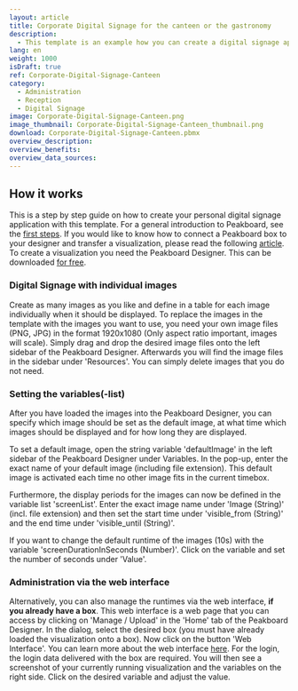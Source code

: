 ```yaml
---
layout: article
title: Corporate Digital Signage for the canteen or the gastronomy
description: 
  - This template is an example how you can create a digital signage application with images. For the example, images like weekly schedules, offers and menus from the gastronomy sector were used. You only have to load your digitalized menus into our template and then you can define in a table at which times which image should be displayed. You can also control the administration, modification and insertion of images and times via the web interface (API) or the app. So you can make adjustments to your visualization at any time.
lang: en
weight: 1000
isDraft: true
ref: Corporate-Digital-Signage-Canteen
category:
  - Administration
  - Reception
  - Digital Signage
image: Corporate-Digital-Signage-Canteen.png
image_thumbnail: Corporate-Digital-Signage-Canteen_thumbnail.png
download: Corporate-Digital-Signage-Canteen.pbmx
overview_description:
overview_benefits:
overview_data_sources:
---
```

## How it works
This is a step by step guide on how to create your personal digital signage application with this template. For a general introduction to Peakboard, see the [first steps](https://peakboard.rocks/get-started). If you would like to know how to connect a Peakboard box to your designer and transfer a visualization, please read the following [article](https://peakboard.rocks/connect). To create a visualization you need the Peakboard Designer. This can be downloaded [for free](https://peakboard.rocks/designer-from-welcome-en).

### Digital Signage with individual images
Create as many images as you like and define in a table for each image individually when it should be displayed. 
To replace the images in the template with the images you want to use, you need your own image files (PNG, JPG) in the format 1920x1080 (Only aspect ratio important, images will scale). Simply drag and drop the desired image files onto the left sidebar of the Peakboard Designer. Afterwards you will find the image files in the sidebar under 'Resources'. You can simply delete images that you do not need.

### Setting the variables(-list)
After you have loaded the images into the Peakboard Designer, you can specify which image should be set as the default image, at what time which images should be displayed and for how long they are displayed.

To set a default image, open the string variable 'defaultImage' in the left sidebar of the Peakboard Designer under Variables. In the pop-up, enter the exact name of your default image (including file extension). This default image is activated each time no other image fits in the current timebox.

Furthermore, the display periods for the images can now be defined in the variable list 'screenList'. Enter the exact image name under 'Image (String)' (incl. file extension) and then set the start time under 'visible_from (String)' and the end time under 'visible_until (String)'.

If you want to change the default runtime of the images (10s) with the variable 'screenDurationInSeconds (Number)'. Click on the variable and set the number of seconds under 'Value'.

### Administration via the web interface
Alternatively, you can also manage the runtimes via the web interface, **if you already have a box**. This web interface is a web page that you can access by clicking on 'Manage / Upload' in the 'Home' tab of the Peakboard Designer. In the dialog, select the desired box (you must have already loaded the visualization onto a box). Now click on the button 'Web Interface'. You can learn more about the web interface [here](https://help.peakboard.com/misc/de-web.html). For the login, the login data delivered with the box are required. You will then see a screenshot of your currently running visualization and the variables on the right side. Click on the desired variable and adjust the value.